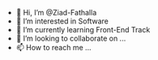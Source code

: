 - 👋 Hi, I’m @Ziad-Fathalla
- 👀 I’m interested in Software
- 🌱 I’m currently learning Front-End Track
- 💞️ I’m looking to collaborate on ...
- 📫 How to reach me ...

<!---
Ziad-Fathalla/Ziad-Fathalla is a ✨ special ✨ repository because its `README.md` (this file) appears on your GitHub profile.
You can click the Preview link to take a look at your changes.
--->
